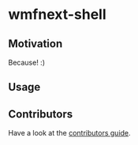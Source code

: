 # wmfnext-shell

## Motivation

Because! :)

## Usage

## Contributors

Have a look at the [contributors guide](./CONTRIBUTING.md).
